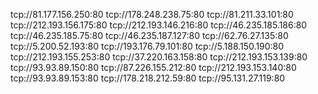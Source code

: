 tcp://81.177.156.250:80
tcp://178.248.238.75:80
tcp://81.211.33.101:80
tcp://212.193.156.175:80
tcp://212.193.146.216:80
tcp://46.235.185.186:80
tcp://46.235.185.75:80
tcp://46.235.187.127:80
tcp://62.76.27.135:80
tcp://5.200.52.193:80
tcp://193.176.79.101:80
tcp://5.188.150.190:80
tcp://212.193.155.253:80
tcp://37.220.163.158:80
tcp://212.193.153.139:80
tcp://93.93.89.150:80
tcp://87.226.155.212:80
tcp://212.193.153.140:80
tcp://93.93.89.153:80
tcp://178.218.212.59:80
tcp://95.131.27.119:80
